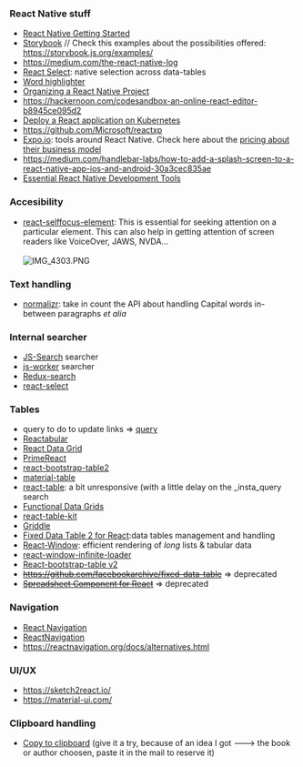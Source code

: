### React Native stuff

* [React Native Getting Started](http://facebook.github.io/react-native/docs/getting-started.html)
* [Storybook](https://github.com/storybooks/storybook)   // Check this examples about the possibilities offered: https://storybook.js.org/examples/
* https://medium.com/the-react-native-log
* [React Select](http://jedwatson.github.io/react-select/): native selection across data-tables 
* [Word highlighter](https://github.com/bvaughn/react-highlight-words)
* [Organizing a React Native Project](https://medium.com/the-react-native-log/organizing-a-react-native-project-9514dfadaa0)
* https://hackernoon.com/codesandbox-an-online-react-editor-b8945ce095d2
* [Deploy a React application on Kubernetes](https://github.com/IBM/deploy-react-kubernetes)
* https://github.com/Microsoft/reactxp
* [Expo.io](https://expo.io/): tools around React Native. Check here about the [pricing about their business model](https://docs.expo.io/versions/latest/introduction/faq)
* https://medium.com/handlebar-labs/how-to-add-a-splash-screen-to-a-react-native-app-ios-and-android-30a3cec835ae
* [Essential React Native Development Tools](https://instabug.com/blog/react-native-development/)

### Accesibility
* [react-selffocus-element](https://github.com/anubhavsrivastava/react-selffocus-element):  This is essential for seeking attention on a particular element. This can also help in getting attention of screen readers like VoiceOver, JAWS, NVDA...
<BR></BR>
![IMG_4303.PNG](https://bitbucket.org/repo/5qRy4oR/images/579521404-IMG_4303.PNG)

### Text handling
* [normalizr](https://github.com/paularmstrong/normalizr): take in count the API about handling Capital words in-between paragraphs _et alia_

### Internal searcher
* [JS-Search](https://github.com/bvaughn/js-search)  searcher
* [js-worker](https://github.com/bvaughn/js-worker-search) searcher
* [Redux-search](https://bvaughn.github.io/redux-search/)
* [react-select](https://github.com/JedWatson/react-select/)

### Tables
* query to do to update links => [query](https://bitbucket.org/imhicihu/bibliographical-hybrid-mobile-app/src/1210ded39010a23fa5ddb299e57a1ba29d0c3704/queries%20to%20do%20(or%20doing).md?at=master&fileviewer=file-view-default)
* [Reactabular](https://github.com/reactabular/reactabular)
* [React Data Grid](http://adazzle.github.io/react-data-grid/)
* [PrimeReact](https://github.com/primefaces/primereact)
* [react-bootstrap-table2](https://github.com/react-bootstrap-table/react-bootstrap-table2)
* [material-table](https://github.com/mbrn/material-table)
* [react-table](https://github.com/tannerlinsley/react-table): a bit unresponsive (with a little delay on the _insta_query search
* [Functional Data Grids](https://github.com/energydrink9/functional-data-grid)
* [react-table-kit](https://github.com/aichbauer/react-table-kit)
* [Griddle](http://griddlegriddle.github.io/Griddle/)
* [Fixed Data Table 2 for React](http://schrodinger.github.io/fixed-data-table-2/):data tables management and handling
* [React-Window](https://github.com/bvaughn/react-window): efficient rendering of _long_ lists & tabular data
* [react-window-infinite-loader](https://github.com/bvaughn/react-window-infinite-loader)
* [React-bootstrap-table v2](https://github.com/react-bootstrap-table/react-bootstrap-table2)
* ~~https://github.com/facebookarchive/fixed-data-table~~ => deprecated
* ~~[Spreadsheet Component for React](https://github.com/felixrieseberg/React-Spreadsheet-Component)~~ => deprecated

### Navigation
* [React Navigation](https://github.com/react-navigation/)
* [ReactNavigation](https://reactnavigation.org/)
* https://reactnavigation.org/docs/alternatives.html

### UI/UX 
* https://sketch2react.io/
* https://material-ui.com/

### Clipboard handling
* [Copy to clipboard](https://medium.com/the-react-native-log/react-native-basics-copy-to-clipboard-86023cda4175)  (give it a try, because of an idea I got ---> the book or author choosen, paste it in the mail to reserve it)

